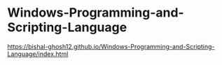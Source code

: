 # Windows-Programming-and-Scripting-Language
https://bishal-ghosh12.github.io/Windows-Programming-and-Scripting-Language/index.html
